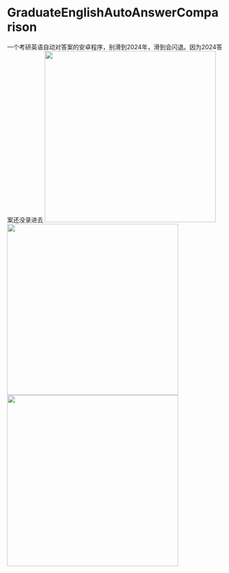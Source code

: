 ﻿# GraduateEnglishAutoAnswerComparison
一个考研英语自动对答案的安卓程序，别滑到2024年，滑到会闪退。因为2024答案还没录进去
<img src="https://github.com/user-attachments/assets/c440d3e3-e49a-4bd5-9c1e-cbf09c6b4808" width="400" height="auto"/>
<img src="https://github.com/user-attachments/assets/3b04bfd2-4c56-4173-af77-45252e796089" width="400" height="auto"/>
<img src="https://github.com/user-attachments/assets/17278b21-5e60-4b64-a7dd-a5501fdb396e" width="400" height="auto"/>
